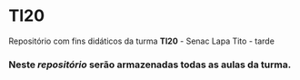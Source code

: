 # TI20
Repositório com fins didáticos da turma **TI20** - Senac Lapa Tito - tarde
### Neste *repositório* serão armazenadas todas as aulas da turma.
